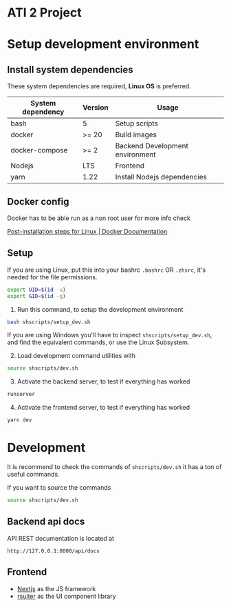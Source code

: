 # ATI 2 Project

# Setup development environment

## Install system dependencies
These system dependencies are required, **Linux OS** is preferred.

| System dependency | Version | Usage                           |
|-------------------|---------|---------------------------------|
| bash              | 5       | Setup scripts                   |
| docker            | >= 20   | Build images                    |
| docker-compose    | >= 2    | Backend Development environment |
| Nodejs            | LTS     | Frontend                        |
| yarn              | 1.22    | Install Nodejs dependencies     |

## Docker config
Docker has to be able run as a non root user for more info check

[Post-installation steps for Linux | Docker Documentation](https://docs.docker.com/engine/install/linux-postinstall/)

## Setup

If you are using Linux, put this into your bashrc `.bashrc` OR `.zhsrc`, it's needed for the file permissions.

```bash
export UID=$(id -u)
export GID=$(id -g)
```

1. Run this command, to setup the development environment

```bash
bash shscripts/setup_dev.sh
```
If you are using Windows you'll have to inspect `shscripts/setup_dev.sh`, and find the equivalent commands, or use the Linux Subsystem.

2. Load development command utilities with

```bash
source shscripts/dev.sh
```

3. Activate the backend server, to test if everything has worked

```bash
runserver
```

4. Activate the frontend server, to test if everything has worked

```bash
yarn dev
```

# Development
It is recommend to check the commands of `shscripts/dev.sh` it has a ton of useful commands.

If you want to source the commands

```bash
source shscripts/dev.sh
```

## Backend api docs
API REST documentation is located at

`http://127.0.0.1:8000/api/docs`

## Frontend

- [Nextjs](https://nextjs.org/docs) as the JS framework
- [rsuiter](https://rsuitejs.com/) as the UI component library


